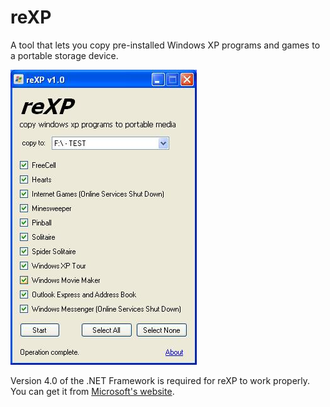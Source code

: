 # reXP
A tool that lets you copy pre-installed Windows XP programs and games to a portable storage device.

![reXP Screenshot](https://github.com/JohnSpahr/reXP/blob/master/screenshot%20of%20reXP.jpg?raw=true)

Version 4.0 of the .NET Framework is required for reXP to work properly. You can get it from 
[Microsoft's website](https://www.microsoft.com/en-us/download/details.aspx?id=17718).
